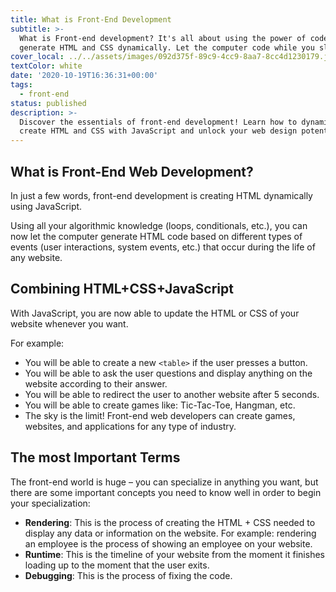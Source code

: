 ```yaml
---
title: What is Front-End Development
subtitle: >-
  What is Front-end development? It's all about using the power of code to
  generate HTML and CSS dynamically. Let the computer code while you sleep.
cover_local: ../../assets/images/092d375f-89c9-4cc9-8aa7-8cc4d1230179.jpeg
textColor: white
date: '2020-10-19T16:36:31+00:00'
tags:
  - front-end
status: published
description: >-
  Discover the essentials of front-end development! Learn how to dynamically
  create HTML and CSS with JavaScript and unlock your web design potential.
---
```

## What is Front-End Web Development?

In just a few words, front-end development is creating HTML dynamically using JavaScript.

Using all your algorithmic knowledge (loops, conditionals, etc.), you can now let the computer generate HTML code based on different types of events (user interactions, system events, etc.) that occur during the life of any website.

## Combining HTML+CSS+JavaScript

With JavaScript, you are now able to update the HTML or CSS of your website whenever you want.

For example:

+ You will be able to create a new `<table>` if the user presses a button.
+ You will be able to ask the user questions and display anything on the website according to their answer.
+ You will be able to redirect the user to another website after 5 seconds.
+ You will be able to create games like: Tic-Tac-Toe, Hangman, etc.
+ The sky is the limit! Front-end web developers can create games, websites, and applications for any type of industry.

## The most Important Terms

The front-end world is huge – you can specialize in anything you want, but there are some important concepts you need to know well in order to begin your specialization:

+ **Rendering**: This is the process of creating the HTML + CSS needed to display any data or information on the website. For example: rendering an employee is the process of showing an employee on your website.
+ **Runtime**: This is the timeline of your website from the moment it finishes loading up to the moment that the user exits.
+ **Debugging**: This is the process of fixing the code.

